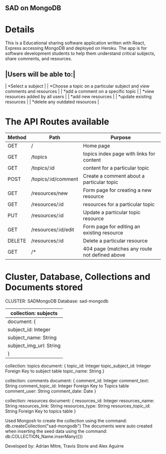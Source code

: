 ## SAD on MongoDB

# Details
This is a Educational sharing  software application written with React, Express accessing MongoDB and deployed on Heroku.
The app is for software development students to help them understand critical subjects, share comments, and resources. 

|Users will be able to:|
-----------------------
| *Select a subject |
| *Choose a topic on a particular subject and view comments and resources |
| *add a comment on a specific topic |
| *view resources added by all users |
| *add new resources |
| *update existing resources |
| *delete any outdated resources |

# The API Routes available

|Method      |Path                     |Purpose |
|------------|-------------------------|---------------------------------------------|
|GET         |/                        |  Home page |
|GET         | /topics                 |   topics index page with links for content |
|GET         | /topics/:id             |   content for a particular topic |
|POST        | /topics/:id/comment     |   Create a comment about a particular topic |
|GET         | /resources/new          |   Form page for creating a new resource |
|GET         | /resources/:id          |   resources for a particular topic |
|PUT         | /resources/:id          |   Update a particular topic resource |
|GET         | /resources/:id/edit     |   Form page for editing an existing resource |
|DELETE      | /resources/:id          |   Delete a particular resource |
|GET         | /*                      |   404 page (matches any route not defined above |

#  Cluster, Database, Collections  and Documents stored
CLUSTER: SADMongoDB
Database: sad-mongodb

|collection: subjects|
|--------------------|
|document: { |
|subject_id: Integer|
|    subject_name: String|
|    subject_img_url: String |
|} |


collection: topics
document: {
    topic_id: Integer
    topic_subject_id: Integer Foreign Key to subject table
    topic_name: String
}


collection: comments
document: {
    comment_id: Integer
    comment_text: String
    comment_topic_id: Integer Foreign Key to Topics table
    comment_user: String
    comment_date: Date
}


collection: resources
document: {
    resources_id: Integer
    resources_name: String
    resources_link: String
    resources_type: String
    resources_topic_id: String Foreign Key to topics table
}

Used Mongosh to create the collection using the command: db.createCollection("sad-mongodb")
The documents were auto created when inserting the seed data using the command: db.COLLECTION_Name.inserMany({})

Developed by: Adrian Mitre, Travis Storie and Alex Aguirre


